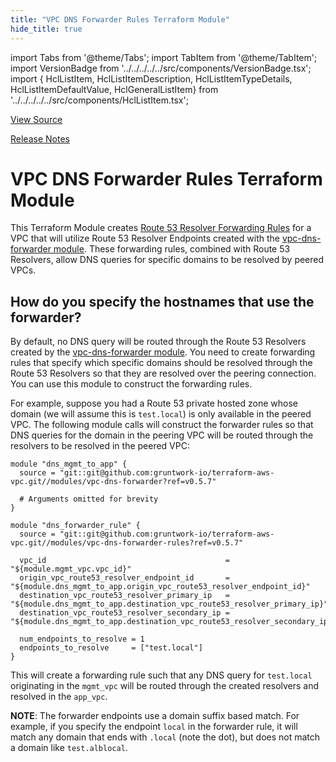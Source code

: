 ```yaml
---
title: "VPC DNS Forwarder Rules Terraform Module"
hide_title: true
---
```


import Tabs from '@theme/Tabs';
import TabItem from '@theme/TabItem';
import VersionBadge from '../../../../../src/components/VersionBadge.tsx';
import { HclListItem, HclListItemDescription, HclListItemTypeDetails, HclListItemDefaultValue, HclGeneralListItem} from '../../../../../src/components/HclListItem.tsx';

<a href="https://github.com/gruntwork-io/terraform-aws-vpc/tree/main/modules%2Fvpc-dns-forwarder-rules" className="link-button" title="View the source code for this module in GitHub.">View Source</a>

<a href="https://github.com/gruntwork-io/terraform-aws-vpc/releases?q=" className="link-button" title="Release notes for only the service catalog versions which impacted this service.">Release Notes</a>

# VPC DNS Forwarder Rules Terraform Module

This Terraform Module creates [Route 53 Resolver Forwarding
Rules](https://docs.aws.amazon.com/Route53/latest/DeveloperGuide/resolver-rules-managing.html) for a VPC that will
utilize Route 53 Resolver Endpoints created with the [vpc-dns-forwarder module](https://github.com/gruntwork-io/terraform-aws-vpc/tree/vpc-dns-forwarder). These forwarding
rules, combined with Route 53 Resolvers, allow DNS queries for specific domains to be resolved by peered VPCs.

## How do you specify the hostnames that use the forwarder?

By default, no DNS query will be routed through the Route 53 Resolvers created by the [vpc-dns-forwarder
module](https://github.com/gruntwork-io/terraform-aws-vpc/tree/vpc-dns-forwarder). You need to create forwarding rules that specify which specific domains should be
resolved through the Route 53 Resolvers so that they are resolved over the peering connection. You can use this module
to construct the forwarding rules.

For example, suppose you had a Route 53 private hosted zone whose domain (we will assume this is `test.local`) is only
available in the peered VPC. The following module calls will construct the forwarder rules so that DNS queries
for the domain in the peering VPC will be routed through the resolvers to be resolved in the peered VPC:

```hcl
module "dns_mgmt_to_app" {
  source = "git::git@github.com:gruntwork-io/terraform-aws-vpc.git//modules/vpc-dns-forwarder?ref=v0.5.7"

  # Arguments omitted for brevity
}

module "dns_forwarder_rule" {
  source = "git::git@github.com:gruntwork-io/terraform-aws-vpc.git//modules/vpc-dns-forwarder-rules?ref=v0.5.7"

  vpc_id                                        = "${module.mgmt_vpc.vpc_id}"
  origin_vpc_route53_resolver_endpoint_id       = "${module.dns_mgmt_to_app.origin_vpc_route53_resolver_endpoint_id}"
  destination_vpc_route53_resolver_primary_ip   = "${module.dns_mgmt_to_app.destination_vpc_route53_resolver_primary_ip}"
  destination_vpc_route53_resolver_secondary_ip = "${module.dns_mgmt_to_app.destination_vpc_route53_resolver_secondary_ip}"

  num_endpoints_to_resolve = 1
  endpoints_to_resolve     = ["test.local"]
}
```

This will create a forwarding rule such that any DNS query for `test.local` originating in the `mgmt_vpc` will be routed
through the created resolvers and resolved in the `app_vpc`.

**NOTE**: The forwarder endpoints use a domain suffix based match. For example, if you specify the endpoint `local` in the
forwarder rule, it will match any domain that ends with `.local` (note the dot), but does not match a domain like `test.alblocal`.


<!-- ##DOCS-SOURCER-START
{
  "originalSources": [
    "https://github.com/gruntwork-io/terraform-aws-vpc/tree/readme.md",
    "https://github.com/gruntwork-io/terraform-aws-vpc/tree/variables.tf",
    "https://github.com/gruntwork-io/terraform-aws-vpc/tree/outputs.tf"
  ],
  "sourcePlugin": "module-catalog-api",
  "hash": "cd47cd5d40b3406cf4e8c9021a03db32"
}
##DOCS-SOURCER-END -->
